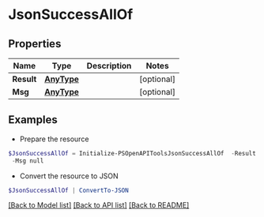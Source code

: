 # JsonSuccessAllOf
## Properties

Name | Type | Description | Notes
------------ | ------------- | ------------- | -------------
**Result** | [**AnyType**](.md) |  | [optional] 
**Msg** | [**AnyType**](.md) |  | [optional] 

## Examples

- Prepare the resource
```powershell
$JsonSuccessAllOf = Initialize-PSOpenAPIToolsJsonSuccessAllOf  -Result null `
 -Msg null
```

- Convert the resource to JSON
```powershell
$JsonSuccessAllOf | ConvertTo-JSON
```

[[Back to Model list]](../README.md#documentation-for-models) [[Back to API list]](../README.md#documentation-for-api-endpoints) [[Back to README]](../README.md)

